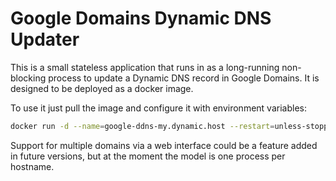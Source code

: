 Google Domains Dynamic DNS Updater
==================================

This is a small stateless application that runs in as a long-running non-blocking
process to update a Dynamic DNS record in Google Domains. It is designed to be
deployed as a docker image.

To use it just pull the image and configure it with environment variables:

```bash
docker run -d --name=google-ddns-my.dynamic.host --restart=unless-stopped -e GOOGLE_DDNS_HOSTNAME=my.dynamic.host -e GOOGLE_DDNS_USERNAME=my-ddns-username  -e GOOGLE_DDNS_PASSWORD=my-ddns-password 
```

Support for multiple domains via a web interface could be a feature added in future
versions, but at the moment the model is one process per hostname.